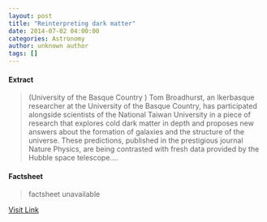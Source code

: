 ```yaml
---
layout: post
title: "Reinterpreting dark matter"
date: 2014-07-02 04:00:00
categories: Astronomy
author: unknown author
tags: []
---
```



#### Extract
>(University of the Basque Country ) Tom Broadhurst, an Ikerbasque researcher at the University of the Basque Country, has participated alongside scientists of the National Taiwan University in a piece of research that explores cold dark matter in depth and proposes new answers about the formation of galaxies and the structure of the universe. These predictions, published in the prestigious journal Nature Physics, are being contrasted with fresh data provided by the Hubble space telescope....

#### Factsheet
>factsheet unavailable

[Visit Link](http://www.eurekalert.org/pub_releases/2014-07/uotb-rdm070214.php)


